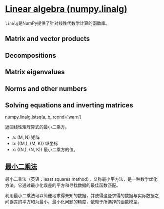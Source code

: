 # [Linear algebra (numpy.linalg)](https://docs.scipy.org/doc/numpy/reference/routines.linalg.html)

`linalg`是NumPy提供了针对线性代数学计算的函数库。

## Matrix and vector products

## Decompositions

## Matrix eigenvalues

## Norms and other numbers

## Solving equations and inverting matrices

[numpy.linalg.lstsq(a, b, rcond='warn')](https://docs.scipy.org/doc/numpy/reference/generated/numpy.linalg.lstsq.html#numpy.linalg.lstsq)

返回线性矩阵算式的最小二乘方。

- a: (M, N) 矩阵
- b: {(M,), (M, K)} 纵坐标
- x: {(N,), (N, K)} 最小二乘方的值。

## [最小二乘法](https://zh.wikipedia.org/wiki/%E6%9C%80%E5%B0%8F%E4%BA%8C%E4%B9%98%E6%B3%95)

最小二乘法（英语：least squares method），又称最小平方法，是一种数学优化方法。它通过最小化误差的平方和寻找数据的最佳函数匹配。

利用最小二乘法可以简便地求得未知的数据，并使得这些求得的数据与实际数据之间误差的平方和为最小。最小化问题的精度，依赖于所选择的函数模型。
